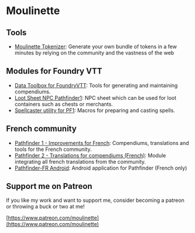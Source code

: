 # Moulinette

## Tools

* [Moulinette Tokenizer](tokenizer): Generate your own bundle of tokens in a few minutes by relying on the community and the vastness of the web

## Modules for Foundry VTT

* [Data Toolbox for FoundryVTT](https://github.com/SvenWerlen/fvtt-data-toolbox): Tools for generating and maintaining compendiums.
* [Loot Sheet NPC Pathfinder1](https://github.com/SvenWerlen/fvtt-loot-sheet-npc-pf1): NPC sheet which can be used for loot containers such as chests or merchants.
* [Spellcaster utility for PF1](https://github.com/SvenWerlen/fvtt-spellcaster-utility-pf1): Macros for preparing and casting spells.

## French community 
* [Pathfinder 1 - Improvements for French](https://github.com/SvenWerlen/foundryvtt-pathfinder1-fr): Compendiums, translations and tools for the French community.
* [Pathfinder 2 - Translations for compendiums (French)](https://gitlab.com/pathfinder-fr/foundryvtt-pathfinder2-fr): Module integrating all french translations from the community.
* [Pathfinder-FR Android](https://github.com/SvenWerlen/pathfinderfr-android): Android application for Pathfinder (French only)

## Support me on Patreon

If you like my work and want to support me, consider becoming a patreon or throwing a buck or two at me!

[https://www.patreon.com/moulinette](https://www.patreon.com/moulinette)
